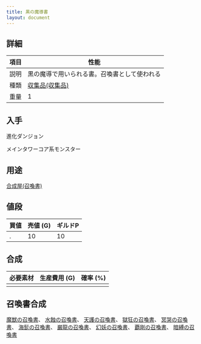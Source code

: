 ```yaml
---
title: 黒の魔導書
layout: document
---
```

## 詳細

|項目|性能|
|---|---|
|説明|黒の魔導で用いられる書。召喚書として使われる|
|種類|[収集品(収集品)](収集品(収集品))|
|重量|1|

## 入手

進化ダンジョン

メインタワーコア系モンスター

## 用途

[合成屋(召喚書)](合成屋(召喚書))

## 値段

|買値|売値 (G)|ギルドP|
|---|---|---|
|.|10|10|

## 合成

|必要素材|生産費用 (G)|確率 (%)|
|---|---|---|
||||

## 召喚書合成

[魔獣の召喚書](魔獣の召喚書)、
[水蝕の召喚書](水蝕の召喚書)、
[天護の召喚書](天護の召喚書)、
[獄狂の召喚書](獄狂の召喚書)、
[冥哭の召喚書](冥哭の召喚書)、
[海髭の召喚書](海髭の召喚書)、
[巌龍の召喚書](巌龍の召喚書)、
[幻妖の召喚書](幻妖の召喚書)、
[覇剛の召喚書](覇剛の召喚書)、
[暗縛の召喚書](暗縛の召喚書)
